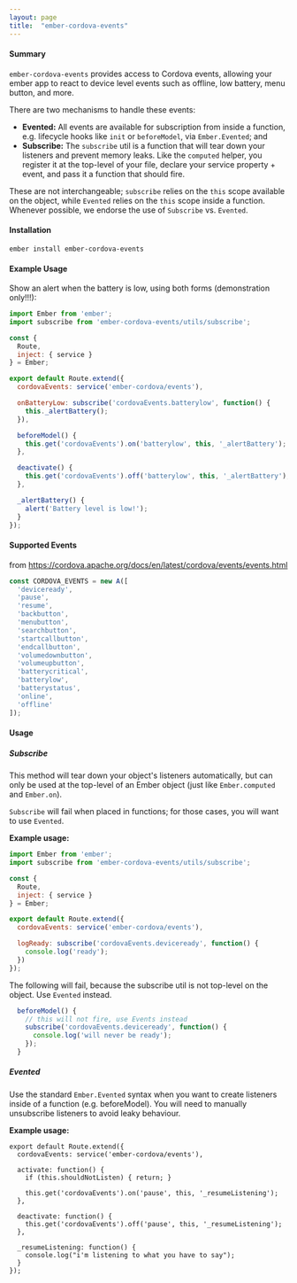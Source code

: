 ```yaml
---
layout: page
title:  "ember-cordova-events"
---
```


#### Summary

`ember-cordova-events` provides access to Cordova events, allowing your ember app to react to device level events such as offline, low battery, menu button, and more.

There are two mechanisms to handle these events:

- **Evented:** All events are available for subscription from inside a function, e.g. lifecycle hooks like `init` or `beforeModel`, via `Ember.Evented`; and
- **Subscribe:** The `subscribe` util is a function that will tear down your listeners and prevent memory leaks. Like the `computed` helper, you register it at the top-level of your file, declare your service property + event, and pass it a function that should fire.

These are not interchangeable; `subscribe` relies on the `this` scope available on the object, while `Evented` relies on the `this` scope inside a function. Whenever possible, we endorse the use of `Subscribe` vs. `Evented`.

#### Installation

```
ember install ember-cordova-events
```

#### Example Usage

Show an alert when the battery is low, using both forms (demonstration only!!!):

```js
import Ember from 'ember';
import subscribe from 'ember-cordova-events/utils/subscribe';

const {
  Route,
  inject: { service }
} = Ember;

export default Route.extend({
  cordovaEvents: service('ember-cordova/events'),

  onBatteryLow: subscribe('cordovaEvents.batterylow', function() {
    this._alertBattery();
  }),

  beforeModel() {
    this.get('cordovaEvents').on('batterylow', this, '_alertBattery');
  },

  deactivate() {
    this.get('cordovaEvents').off('batterylow', this, '_alertBattery');
  },

  _alertBattery() {
    alert('Battery level is low!');
  }
});
```

#### Supported Events

from <https://cordova.apache.org/docs/en/latest/cordova/events/events.html>

```javascript
const CORDOVA_EVENTS = new A([
  'deviceready',
  'pause',
  'resume',
  'backbutton',
  'menubutton',
  'searchbutton',
  'startcallbutton',
  'endcallbutton',
  'volumedownbutton',
  'volumeupbutton',
  'batterycritical',
  'batterylow',
  'batterystatus',
  'online',
  'offline'
]);
```

#### Usage

##### Subscribe

This method will tear down your object's listeners automatically, but can only be used at the top-level of an Ember object (just like `Ember.computed` and `Ember.on`).

`Subscribe` will fail when placed in functions; for those cases, you will want to use `Evented`.

**Example usage:**

```js
import Ember from 'ember';
import subscribe from 'ember-cordova-events/utils/subscribe';

const {
  Route,
  inject: { service }
} = Ember;

export default Route.extend({
  cordovaEvents: service('ember-cordova/events'),

  logReady: subscribe('cordovaEvents.deviceready', function() {
    console.log('ready');
  })
});
```

The following will fail, because the subscribe util is not top-level on the object. Use `Evented` instead.

```javascript
  beforeModel() {
    // this will not fire, use Events instead
    subscribe('cordovaEvents.deviceready', function() {
      console.log('will never be ready');
    });
  }
```

##### Evented

Use the standard `Ember.Evented` syntax when you want to create listeners inside of a function (e.g. beforeModel).
You will need to manually unsubscribe listeners to avoid leaky behaviour.

**Example usage:**

```.language-javascript
export default Route.extend({
  cordovaEvents: service('ember-cordova/events'),

  activate: function() {
    if (this.shouldNotListen) { return; }

    this.get('cordovaEvents').on('pause', this, '_resumeListening');
  },

  deactivate: function() {
    this.get('cordovaEvents').off('pause', this, '_resumeListening');
  },

  _resumeListening: function() {
    console.log("i'm listening to what you have to say");
  }
});
```
